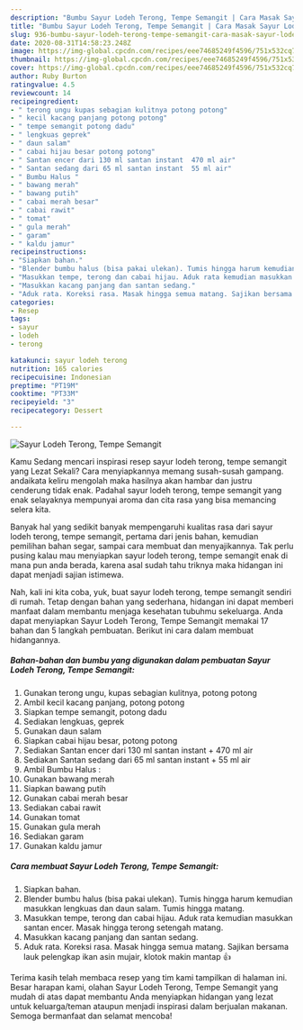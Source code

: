 ```yaml
---
description: "Bumbu Sayur Lodeh Terong, Tempe Semangit | Cara Masak Sayur Lodeh Terong, Tempe Semangit Yang Sempurna"
title: "Bumbu Sayur Lodeh Terong, Tempe Semangit | Cara Masak Sayur Lodeh Terong, Tempe Semangit Yang Sempurna"
slug: 936-bumbu-sayur-lodeh-terong-tempe-semangit-cara-masak-sayur-lodeh-terong-tempe-semangit-yang-sempurna
date: 2020-08-31T14:58:23.248Z
image: https://img-global.cpcdn.com/recipes/eee74685249f4596/751x532cq70/sayur-lodeh-terong-tempe-semangit-foto-resep-utama.jpg
thumbnail: https://img-global.cpcdn.com/recipes/eee74685249f4596/751x532cq70/sayur-lodeh-terong-tempe-semangit-foto-resep-utama.jpg
cover: https://img-global.cpcdn.com/recipes/eee74685249f4596/751x532cq70/sayur-lodeh-terong-tempe-semangit-foto-resep-utama.jpg
author: Ruby Burton
ratingvalue: 4.5
reviewcount: 14
recipeingredient:
- " terong ungu kupas sebagian kulitnya potong potong"
- " kecil kacang panjang potong potong"
- " tempe semangit potong dadu"
- " lengkuas geprek"
- " daun salam"
- " cabai hijau besar potong potong"
- " Santan encer dari 130 ml santan instant  470 ml air"
- " Santan sedang dari 65 ml santan instant  55 ml air"
- " Bumbu Halus "
- " bawang merah"
- " bawang putih"
- " cabai merah besar"
- " cabai rawit"
- " tomat"
- " gula merah"
- " garam"
- " kaldu jamur"
recipeinstructions:
- "Siapkan bahan."
- "Blender bumbu halus (bisa pakai ulekan). Tumis hingga harum kemudian masukkan lengkuas dan daun salam. Tumis hingga matang."
- "Masukkan tempe, terong dan cabai hijau. Aduk rata kemudian masukkan santan encer. Masak hingga terong setengah matang."
- "Masukkan kacang panjang dan santan sedang."
- "Aduk rata. Koreksi rasa. Masak hingga semua matang. Sajikan bersama lauk pelengkap ikan asin mujair, klotok makin mantap 👍"
categories:
- Resep
tags:
- sayur
- lodeh
- terong

katakunci: sayur lodeh terong 
nutrition: 165 calories
recipecuisine: Indonesian
preptime: "PT19M"
cooktime: "PT33M"
recipeyield: "3"
recipecategory: Dessert

---
```



![Sayur Lodeh Terong, Tempe Semangit](https://img-global.cpcdn.com/recipes/eee74685249f4596/751x532cq70/sayur-lodeh-terong-tempe-semangit-foto-resep-utama.jpg)

Kamu Sedang mencari inspirasi resep sayur lodeh terong, tempe semangit yang Lezat Sekali? Cara menyiapkannya memang susah-susah gampang. andaikata keliru mengolah maka hasilnya akan hambar dan justru cenderung tidak enak. Padahal sayur lodeh terong, tempe semangit yang enak selayaknya mempunyai aroma dan cita rasa yang bisa memancing selera kita.

Banyak hal yang sedikit banyak mempengaruhi kualitas rasa dari sayur lodeh terong, tempe semangit, pertama dari jenis bahan, kemudian pemilihan bahan segar, sampai cara membuat dan menyajikannya. Tak perlu pusing kalau mau menyiapkan sayur lodeh terong, tempe semangit enak di mana pun anda berada, karena asal sudah tahu triknya maka hidangan ini dapat menjadi sajian istimewa.




Nah, kali ini kita coba, yuk, buat sayur lodeh terong, tempe semangit sendiri di rumah. Tetap dengan bahan yang sederhana, hidangan ini dapat memberi manfaat dalam membantu menjaga kesehatan tubuhmu sekeluarga. Anda dapat menyiapkan Sayur Lodeh Terong, Tempe Semangit memakai 17 bahan dan 5 langkah pembuatan. Berikut ini cara dalam membuat hidangannya.

<!--inarticleads1-->

##### Bahan-bahan dan bumbu yang digunakan dalam pembuatan Sayur Lodeh Terong, Tempe Semangit:

1. Gunakan  terong ungu, kupas sebagian kulitnya, potong potong
1. Ambil  kecil kacang panjang, potong potong
1. Siapkan  tempe semangit, potong dadu
1. Sediakan  lengkuas, geprek
1. Gunakan  daun salam
1. Siapkan  cabai hijau besar, potong potong
1. Sediakan  Santan encer dari 130 ml santan instant + 470 ml air
1. Sediakan  Santan sedang dari 65 ml santan instant + 55 ml air
1. Ambil  Bumbu Halus :
1. Gunakan  bawang merah
1. Siapkan  bawang putih
1. Gunakan  cabai merah besar
1. Sediakan  cabai rawit
1. Gunakan  tomat
1. Gunakan  gula merah
1. Sediakan  garam
1. Gunakan  kaldu jamur




<!--inarticleads2-->

##### Cara membuat Sayur Lodeh Terong, Tempe Semangit:

1. Siapkan bahan.
1. Blender bumbu halus (bisa pakai ulekan). Tumis hingga harum kemudian masukkan lengkuas dan daun salam. Tumis hingga matang.
1. Masukkan tempe, terong dan cabai hijau. Aduk rata kemudian masukkan santan encer. Masak hingga terong setengah matang.
1. Masukkan kacang panjang dan santan sedang.
1. Aduk rata. Koreksi rasa. Masak hingga semua matang. Sajikan bersama lauk pelengkap ikan asin mujair, klotok makin mantap 👍




Terima kasih telah membaca resep yang tim kami tampilkan di halaman ini. Besar harapan kami, olahan Sayur Lodeh Terong, Tempe Semangit yang mudah di atas dapat membantu Anda menyiapkan hidangan yang lezat untuk keluarga/teman ataupun menjadi inspirasi dalam berjualan makanan. Semoga bermanfaat dan selamat mencoba!
